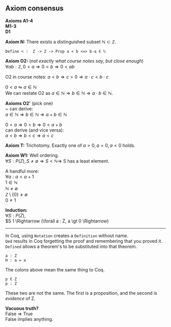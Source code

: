 ## Axiom consensus

__Axioms A1-4__  
__M1-3__  
__D1__  

__Axiom N:__ There exists a distinguished subset $\mathbb{N} \subset \mathbb{Z}$.  

`Define < :  Z -> Z -> Prop a < b <=> b-a ∈ ℕ`  

__Axiom O2:__ (_not exactly what course notes say, but close enough_)  
$\forall a b : \mathbb{Z}, 0 < a \Rightarrow 0 < b \Rightarrow 0 < a b$  

O2 in course notes: $a < b \Rightarrow c > 0 \Rightarrow a \cdot c < b \cdot c$  

$0 < a \leftrightharpoons a \in \mathbb{N}$  
We can restate O2 as $a \in \mathbb{N} \Rightarrow b \in \mathbb{N} \Rightarrow a \cdot b \in \mathbb{N}$.  

__Axioms O2'__ (pick one)  
~ can derive:  
$a \in \mathbb{N} \Rightarrow b \in \mathbb{N} \Rightarrow a + b \in \mathbb{N}$  

$0 \lt a \Rightarrow 0 \lt b \Rightarrow 0 \lt a + b$  
can derive (and vice versa):  
$a \lt b \Rightarrow b \lt c \Rightarrow a \lt c$

__Axiom T:__ Trichotomy. Exactly one of $a \gt 0, a = 0, a \lt 0$ holds.

__Axiom W1:__ Well ordering.  
$\forall S : P(Z), S \neq \emptyset \Rightarrow S \lt \mathbb{N} \Rightarrow$ S has a least element.  

A handful more:  
$\forall a: a \lt a + 1$  
$1 \in \mathbb{N}$  
$\mathbb{N} \neq \emptyset$  
$\mathbb{Z} \setminus \{0\} \neq \emptyset$  
$0 \neq 1$  

__Induction:__  
$\forall S : P(Z),$  
$S 1 \Rightarrow (\forall a : Z, a \gt 0 \Rightarrow)



<hr>

In Coq, using `Notation` creates a `Definition` without name.  
`Qed` results in Coq forgetting the proof and remembering that you proved it.  
`Defined` allows a theorem's to be substituted into that theorem.  

```
a : Z
H : a = a
```
The colons above mean the same thing to Coq.

```
p ∈ Z
p : Z
```
These two are not the same. The first is a proposition, and the second is 
_evidence_ of Z.  

__Vacuous truth?__  
False => True  
False implies anything.  
